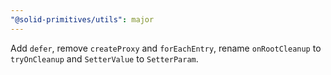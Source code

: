 ```yaml
---
"@solid-primitives/utils": major
---
```


Add `defer`, remove `createProxy` and `forEachEntry`, rename `onRootCleanup` to `tryOnCleanup` and `SetterValue` to `SetterParam`.
